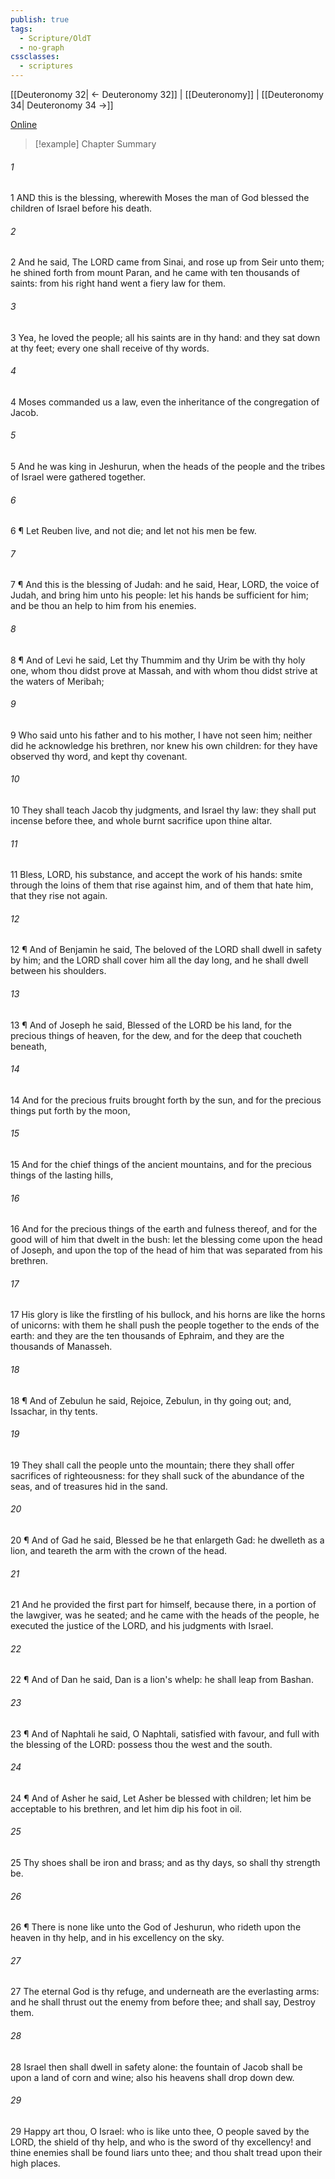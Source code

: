 ```yaml
---
publish: true
tags:
  - Scripture/OldT
  - no-graph
cssclasses:
  - scriptures
---
```

[[Deuteronomy 32| ← Deuteronomy 32]] | [[Deuteronomy]] | [[Deuteronomy 34| Deuteronomy 34 →]]

[Online](https://churchofjesuschrist.org/study/scriptures/ot/deut/33?lang=eng)

>[!example] Chapter Summary
>
###### 1
1 AND this is the blessing, wherewith Moses the man of God blessed the children of Israel before his death.
###### 2
2 And he said, The LORD came from Sinai, and rose up from Seir unto them; he shined forth from mount Paran, and he came with ten thousands of saints: from his right hand went a fiery law for them.
###### 3
3 Yea, he loved the people; all his saints are in thy hand: and they sat down at thy feet; every one shall receive of thy words.
###### 4
4 Moses commanded us a law, even the inheritance of the congregation of Jacob.
###### 5
5 And he was king in Jeshurun, when the heads of the people and the tribes of Israel were gathered together.
###### 6
6 ¶ Let Reuben live, and not die; and let not his men be few.
###### 7
7 ¶ And this is the blessing of Judah: and he said, Hear, LORD, the voice of Judah, and bring him unto his people: let his hands be sufficient for him; and be thou an help to him from his enemies.
###### 8
8 ¶ And of Levi he said, Let thy Thummim and thy Urim be with thy holy one, whom thou didst prove at Massah, and with whom thou didst strive at the waters of Meribah;
###### 9
9 Who said unto his father and to his mother, I have not seen him; neither did he acknowledge his brethren, nor knew his own children: for they have observed thy word, and kept thy covenant.
###### 10
10 They shall teach Jacob thy judgments, and Israel thy law: they shall put incense before thee, and whole burnt sacrifice upon thine altar.
###### 11
11 Bless, LORD, his substance, and accept the work of his hands: smite through the loins of them that rise against him, and of them that hate him, that they rise not again.
###### 12
12 ¶ And of Benjamin he said, The beloved of the LORD shall dwell in safety by him; and the LORD shall cover him all the day long, and he shall dwell between his shoulders.
###### 13
13 ¶ And of Joseph he said, Blessed of the LORD be his land, for the precious things of heaven, for the dew, and for the deep that coucheth beneath,
###### 14
14 And for the precious fruits brought forth by the sun, and for the precious things put forth by the moon,
###### 15
15 And for the chief things of the ancient mountains, and for the precious things of the lasting hills,
###### 16
16 And for the precious things of the earth and fulness thereof, and for the good will of him that dwelt in the bush: let the blessing come upon the head of Joseph, and upon the top of the head of him that was separated from his brethren.
###### 17
17 His glory is like the firstling of his bullock, and his horns are like the horns of unicorns: with them he shall push the people together to the ends of the earth: and they are the ten thousands of Ephraim, and they are the thousands of Manasseh.
###### 18
18 ¶ And of Zebulun he said, Rejoice, Zebulun, in thy going out; and, Issachar, in thy tents.
###### 19
19 They shall call the people unto the mountain; there they shall offer sacrifices of righteousness: for they shall suck of the abundance of the seas, and of treasures hid in the sand.
###### 20
20 ¶ And of Gad he said, Blessed be he that enlargeth Gad: he dwelleth as a lion, and teareth the arm with the crown of the head.
###### 21
21 And he provided the first part for himself, because there, in a portion of the lawgiver, was he seated; and he came with the heads of the people, he executed the justice of the LORD, and his judgments with Israel.
###### 22
22 ¶ And of Dan he said, Dan is a lion's whelp: he shall leap from Bashan.
###### 23
23 ¶ And of Naphtali he said, O Naphtali, satisfied with favour, and full with the blessing of the LORD: possess thou the west and the south.
###### 24
24 ¶ And of Asher he said, Let Asher be blessed with children; let him be acceptable to his brethren, and let him dip his foot in oil.
###### 25
25 Thy shoes shall be iron and brass; and as thy days, so shall thy strength be.
###### 26
26 ¶ There is none like unto the God of Jeshurun, who rideth upon the heaven in thy help, and in his excellency on the sky.
###### 27
27 The eternal God is thy refuge, and underneath are the everlasting arms: and he shall thrust out the enemy from before thee; and shall say, Destroy them.
###### 28
28 Israel then shall dwell in safety alone: the fountain of Jacob shall be upon a land of corn and wine; also his heavens shall drop down dew.
###### 29
29 Happy art thou, O Israel: who is like unto thee, O people saved by the LORD, the shield of thy help, and who is the sword of thy excellency!  and thine enemies shall be found liars unto thee; and thou shalt tread upon their high places.



